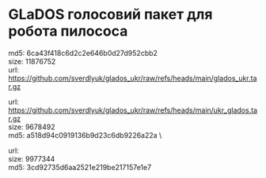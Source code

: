 # GLaDOS голосовий пакет для робота пилососа

md5: 6ca43f418c6d2c2e646b0d27d952cbb2 \
size: 11876752 \
url: https://github.com/sverdlyuk/glados_ukr/raw/refs/heads/main/glados_ukr.tar.gz 

url: https://github.com/sverdlyuk/glados_ukr/raw/refs/heads/main/ukr_glados.tar.gz \
size: 9678492 \
md5: a518d94c0919136b9d23c6db9226a22a \

url: \
size: 9977344 \
md5: 3cd92735d6aa2521e219be217157e1e7
